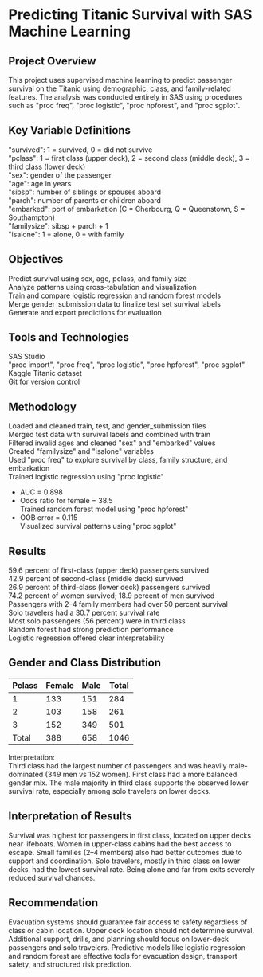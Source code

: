 # Predicting Titanic Survival with SAS Machine Learning

## Project Overview
This project uses supervised machine learning to predict passenger survival on the Titanic using demographic, class, and family-related features. The analysis was conducted entirely in SAS using procedures such as "proc freq", "proc logistic", "proc hpforest", and "proc sgplot".

## Key Variable Definitions
"survived": 1 = survived, 0 = did not survive  
"pclass": 1 = first class (upper deck), 2 = second class (middle deck), 3 = third class (lower deck)  
"sex": gender of the passenger  
"age": age in years  
"sibsp": number of siblings or spouses aboard  
"parch": number of parents or children aboard  
"embarked": port of embarkation (C = Cherbourg, Q = Queenstown, S = Southampton)  
"familysize": sibsp + parch + 1  
"isalone": 1 = alone, 0 = with family  

## Objectives
Predict survival using sex, age, pclass, and family size  
Analyze patterns using cross-tabulation and visualization  
Train and compare logistic regression and random forest models  
Merge gender_submission data to finalize test set survival labels  
Generate and export predictions for evaluation  

## Tools and Technologies
SAS Studio  
"proc import", "proc freq", "proc logistic", "proc hpforest", "proc sgplot"  
Kaggle Titanic dataset  
Git for version control  

## Methodology
Loaded and cleaned train, test, and gender_submission files  
Merged test data with survival labels and combined with train  
Filtered invalid ages and cleaned "sex" and "embarked" values  
Created "familysize" and "isalone" variables  
Used "proc freq" to explore survival by class, family structure, and embarkation  
Trained logistic regression using "proc logistic"  
- AUC = 0.898  
- Odds ratio for female = 38.5  
Trained random forest model using "proc hpforest"  
- OOB error = 0.115  
Visualized survival patterns using "proc sgplot"

## Results
59.6 percent of first-class (upper deck) passengers survived  
42.9 percent of second-class (middle deck) survived  
26.9 percent of third-class (lower deck) passengers survived  
74.2 percent of women survived; 18.9 percent of men survived  
Passengers with 2–4 family members had over 50 percent survival  
Solo travelers had a 30.7 percent survival rate  
Most solo passengers (56 percent) were in third class  
Random forest had strong prediction performance  
Logistic regression offered clear interpretability

## Gender and Class Distribution

| Pclass | Female | Male | Total |
|--------|--------|------|-------|
| 1      | 133    | 151  | 284   |
| 2      | 103    | 158  | 261   |
| 3      | 152    | 349  | 501   |
| Total  | 388    | 658  | 1046  |

Interpretation:  
Third class had the largest number of passengers and was heavily male-dominated (349 men vs 152 women). First class had a more balanced gender mix. The male majority in third class supports the observed lower survival rate, especially among solo travelers on lower decks.

## Interpretation of Results
Survival was highest for passengers in first class, located on upper decks near lifeboats. Women in upper-class cabins had the best access to escape. Small families (2–4 members) also had better outcomes due to support and coordination. Solo travelers, mostly in third class on lower decks, had the lowest survival rate. Being alone and far from exits severely reduced survival chances.

## Recommendation
Evacuation systems should guarantee fair access to safety regardless of class or cabin location. Upper deck location should not determine survival. Additional support, drills, and planning should focus on lower-deck passengers and solo travelers. Predictive models like logistic regression and random forest are effective tools for evacuation design, transport safety, and structured risk prediction.

